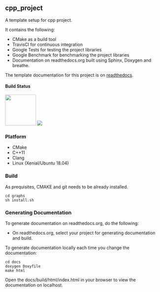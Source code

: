 ## cpp_project
A template setup for cpp project.

It contains the following:
* CMake as a build tool
* TravisCI for continuous integration
* Google Tests for testing the project libraries
* Google Benchmark for benchmarking the project libraries
* Documentation on readthedocs.org built using Sphinx, Doxygen and breathe.

The template documentation for this project is on [readthedocs](https://cpp-project-setup.readthedocs.io/en/latest/).

#### Build Status
<img src="https://travis-ci.com/wasimusu/cpp_project.svg?branch=master" width="100">
<img src="https://readthedocs.org/projects/graphs/badge/?version=latest">


### Platform
* CMake
* C++11
* Clang
* Linux (Xenial/Ubuntu 18.04)

### Build
As prequisites, CMAKE and git needs to be already installed.
```
cd graphs
sh install.sh
```

### Generating Documentation
To generate documentation on readthedocs.org, do the following:
- On readthedocs.org, select your project for generating documentation and build.

To generate documentation locally each time you change the documentation:
```
cd docs
doxygen Doxyfile
make html
```
Open the docs/build/html/index.html in your browser to view the documentation on localhost.